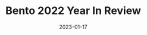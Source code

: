 ---
layout: post
title: 'Bento 2022 Year In Review'
video-link: "https://ant.umn.edu/embedded/olcuhdaobe"
date: 2023-01-17
application: bento
flow-type: year in review
tags: [web, marketing]
---